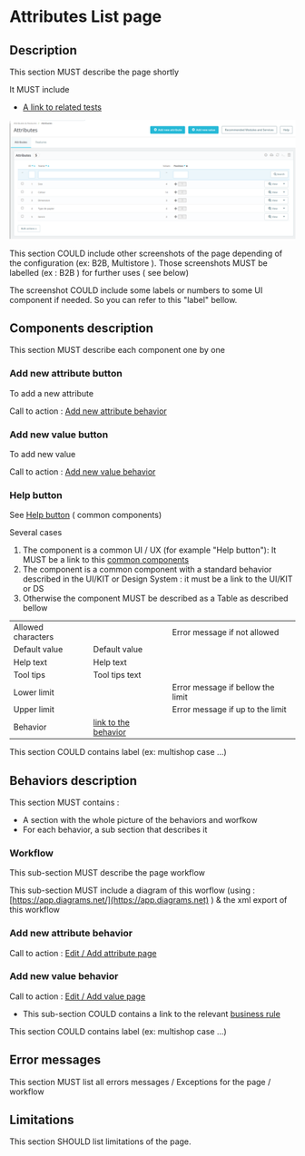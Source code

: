# Attributes List page

## Description

This section MUST describe the page shortly

It MUST include

* [A link to related tests](https://build.prestashop.com/test-scenarios/scenarios/core/functional/bo/catalog/attributes-and-features/attributes.html)

![Attributes listing](../../../../../../../.gitbook/assets/attributes-list.png)

This section COULD include other screenshots of the page depending of the configuration (ex: B2B, Multistore ). Those screenshots MUST be labelled (ex : B2B ) for further uses ( see below)

The screenshot COULD include some labels or numbers to some UI component if needed. So you can refer to this "label" bellow.

## Components description

This section MUST describe each component one by one

### Add new attribute button

To add a new attribute

Call to action : [Add new attribute behavior](page-template.md#add-new-attribute)

### Add new value button

To add new value

Call to action : [Add new value behavior](page-template.md#add-new-value)

### Help  button

See [Help button](page-template.md#help-button) ( common components)&#x20;



Several cases&#x20;

1. The component is a common UI / UX (for example "Help button"): It MUST be a link to this [common components](../../../../../common-components.md)
2. The component is a common component with a standard behavior described in the UI/KIT or Design System : it must be a link to the UI/KIT or DS
3. Otherwise the component MUST be described as a Table as described bellow

|                    |                                                                      |                                   |
| ------------------ | -------------------------------------------------------------------- | --------------------------------- |
| Allowed characters |                                                                      | Error message if not allowed      |
| Default value      | Default value                                                        |                                   |
| Help text          | Help text                                                            |                                   |
| Tool tips          | Tool tips text                                                       |                                   |
| Lower limit        |                                                                      | Error message if bellow the limit |
| Upper limit        |                                                                      | Error message if up to the limit  |
| Behavior           | [link to the behavior](page-template.md#one-component-description-1) |                                   |

This section COULD contains label (ex: multishop case ...)

## Behaviors description

This section MUST contains :

* A section with the whole picture of the behaviors and worfkow
* For each behavior, a sub section that describes it

### Workflow

This sub-section MUST describe the page workflow

This sub-section MUST include a diagram of this worflow (using : [https://app.diagrams.net/](https://app.diagrams.net) ) & the xml export of this workflow

### Add new attribute behavior

Call to action : [Edit / Add attribute page](edit-add-attribute-page.md)

### Add new value behavior

Call to action : [Edit / Add value page](edit-add-new-value.md)





* This sub-section COULD contains a link to the relevant [business rule](../../../../../../../functionnal-documentation/how-to-write-functional-documentation/templates/broken-reference/)

This section COULD contains label (ex: multishop case ...)

## Error messages

This section MUST list all errors messages / Exceptions for the page / workflow

## Limitations

This section SHOULD list limitations of the page.
